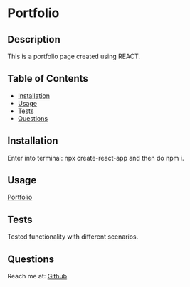 
# Portfolio
        
## Description
        
This is a portfolio page created using REACT.

## Table of Contents
- [Installation](#installation)
- [Usage](#Usage)
- [Tests](#Tests)
- [Questions](#Questions)
        
## Installation

Enter into terminal: npx create-react-app <app name> and then do npm i. 

## Usage

[Portfolio](https://reyes-jose.github.io/portfolio-reyes/)

## Tests

Tested functionality with different scenarios.

## Questions
Reach me at: [Github](https://github.com/Reyes-Jose)